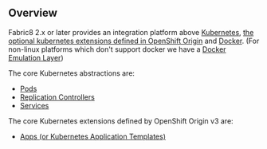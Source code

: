 ## Overview

Fabric8 2.x or later provides an integration platform above [Kubernetes](http://kubernetes.io), [the optional kubernetes extensions defined in OpenShift Origin]() and [Docker](http://docker.io/). (For non-linux platforms which don't support docker we have a [Docker Emulation Layer](emulation.html))

The core Kubernetes abstractions are:

* [Pods](pods.html)
* [Replication Controllers](replicationControllers.html)
* [Services](services.md)

The core Kubernetes extensions defined by OpenShift Origin v3 are:

* [Apps (or Kubernetes Application Templates)](apps.html)

